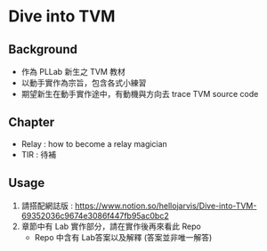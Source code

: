 # Dive into TVM

## Background
- 作為 PLLab 新生之 TVM 教材
- 以動手實作為宗旨，包含各式小練習
- 期望新生在動手實作途中，有動機與方向去 trace TVM source code

## Chapter
- Relay : how to become a relay magician
- TIR : 待補

## Usage
1. 請搭配網誌版 : https://www.notion.so/hellojarvis/Dive-into-TVM-69352036c9674e3086f447fb95ac0bc2
2. 章節中有 Lab 實作部分，請在實作後再來看此 Repo
   - Repo 中含有 Lab答案以及解釋 (答案並非唯一解答)
